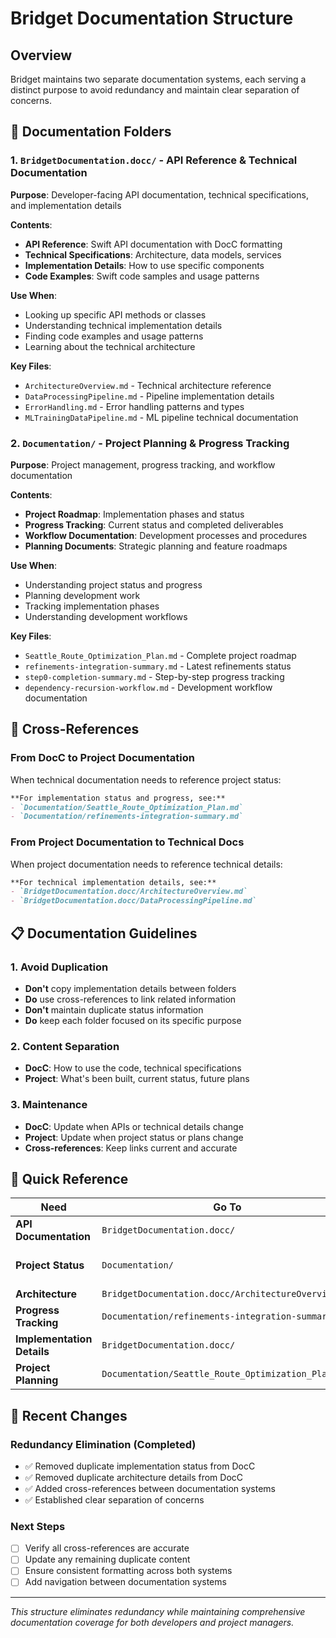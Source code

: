 # Bridget Documentation Structure

## Overview
Bridget maintains two separate documentation systems, each serving a distinct purpose to avoid redundancy and maintain clear separation of concerns.

## 📁 Documentation Folders

### 1. **`BridgetDocumentation.docc/`** - API Reference & Technical Documentation
**Purpose**: Developer-facing API documentation, technical specifications, and implementation details

**Contents**:
- **API Reference**: Swift API documentation with DocC formatting
- **Technical Specifications**: Architecture, data models, services
- **Implementation Details**: How to use specific components
- **Code Examples**: Swift code samples and usage patterns

**Use When**:
- Looking up specific API methods or classes
- Understanding technical implementation details
- Finding code examples and usage patterns
- Learning about the technical architecture

**Key Files**:
- `ArchitectureOverview.md` - Technical architecture reference
- `DataProcessingPipeline.md` - Pipeline implementation details
- `ErrorHandling.md` - Error handling patterns and types
- `MLTrainingDataPipeline.md` - ML pipeline technical documentation

### 2. **`Documentation/`** - Project Planning & Progress Tracking
**Purpose**: Project management, progress tracking, and workflow documentation

**Contents**:
- **Project Roadmap**: Implementation phases and status
- **Progress Tracking**: Current status and completed deliverables
- **Workflow Documentation**: Development processes and procedures
- **Planning Documents**: Strategic planning and feature roadmaps

**Use When**:
- Understanding project status and progress
- Planning development work
- Tracking implementation phases
- Understanding development workflows

**Key Files**:
- `Seattle_Route_Optimization_Plan.md` - Complete project roadmap
- `refinements-integration-summary.md` - Latest refinements status
- `step0-completion-summary.md` - Step-by-step progress tracking
- `dependency-recursion-workflow.md` - Development workflow documentation

## 🔗 Cross-References

### From DocC to Project Documentation
When technical documentation needs to reference project status:
```markdown
**For implementation status and progress, see:**
- `Documentation/Seattle_Route_Optimization_Plan.md`
- `Documentation/refinements-integration-summary.md`
```

### From Project Documentation to Technical Docs
When project documentation needs to reference technical details:
```markdown
**For technical implementation details, see:**
- `BridgetDocumentation.docc/ArchitectureOverview.md`
- `BridgetDocumentation.docc/DataProcessingPipeline.md`
```

## 📋 Documentation Guidelines

### 1. **Avoid Duplication**
- **Don't** copy implementation details between folders
- **Do** use cross-references to link related information
- **Don't** maintain duplicate status information
- **Do** keep each folder focused on its specific purpose

### 2. **Content Separation**
- **DocC**: How to use the code, technical specifications
- **Project**: What's been built, current status, future plans

### 3. **Maintenance**
- **DocC**: Update when APIs or technical details change
- **Project**: Update when project status or plans change
- **Cross-references**: Keep links current and accurate

## 🎯 Quick Reference

| Need | Go To | Example |
|------|--------|---------|
| **API Documentation** | `BridgetDocumentation.docc/` | `BridgeDataService` methods |
| **Project Status** | `Documentation/` | Current implementation phase |
| **Architecture** | `BridgetDocumentation.docc/ArchitectureOverview.md` | System design |
| **Progress Tracking** | `Documentation/refinements-integration-summary.md` | Latest status |
| **Implementation Details** | `BridgetDocumentation.docc/` | How components work |
| **Project Planning** | `Documentation/Seattle_Route_Optimization_Plan.md` | Roadmap and phases |

## 📝 Recent Changes

### Redundancy Elimination (Completed)
- ✅ Removed duplicate implementation status from DocC
- ✅ Removed duplicate architecture details from DocC
- ✅ Added cross-references between documentation systems
- ✅ Established clear separation of concerns

### Next Steps
- [ ] Verify all cross-references are accurate
- [ ] Update any remaining duplicate content
- [ ] Ensure consistent formatting across both systems
- [ ] Add navigation between documentation systems

---
*This structure eliminates redundancy while maintaining comprehensive documentation coverage for both developers and project managers.*
